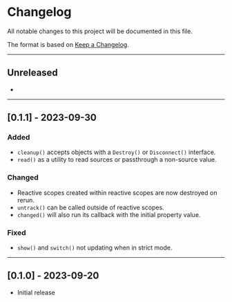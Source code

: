 # Changelog

All notable changes to this project will be documented in this file.

The format is based on [Keep a Changelog](https://keepachangelog.com/en/1.0.0/).

--------------------------------------------------------------------------------

## Unreleased

-

--------------------------------------------------------------------------------

## [0.1.1] - 2023-09-30

### Added

- `cleanup()` accepts objects with a `Destroy()` or `Disconnect()` interface.
- `read()` as a utility to read sources or passthrough a non-source value.

### Changed

- Reactive scopes created within reactive scopes are now destroyed on rerun.
- `untrack()` can be called outside of reactive scopes.
- `changed()` will also run its callback with the initial property value.

### Fixed

- `show()` and `switch()` not updating when in strict mode.

--------------------------------------------------------------------------------

## [0.1.0] - 2023-09-20

- Initial release
